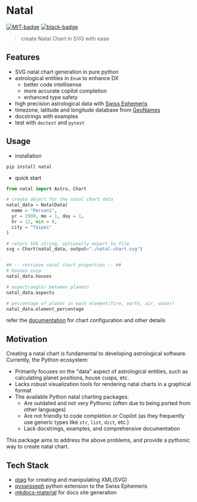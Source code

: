 # Natal

[![MIT-badge]][MIT-url] [![black-badge]][black-url]

> create Natal Chart in SVG with ease

## Features

- SVG natal chart generation in pure python
- astrological entities in `Enum` to enhance DX
    - better code intellisense
    - more accurate copilot completion
    - enhanced type safety
- high precision astrological data with [Swiss Ephemeris]
- timezone, latitude and longitude database from [GeoNames]
- docstrings with examples
- test with `doctest` and `pytest`

[Swiss Ephemeris]: https://www.astro.com/swisseph/swephinfo_e.htm
[GeoNames]: https://www.geonames.org

## Usage

- installation

`pip install natal`

- quick start

```python
from natal import Astro, Chart

# create object for the natal chart data
natal_data = NatalData(
  name = "Person1",
  yr = 1980, mo = 1, day = 1,
  hr = 12, min = 0,
  city = "Taipei"
)

# return SVG string, optionally export to file
svg = Chart(natal_data, output="./natal-chart.svg")


## -- retrieve natal chart properties -- ##
# houses cusp
natal_data.houses

# aspect(angle) between planets
natal_data.aspects

# percentage of planet in each element(fire, earth, air, water)
natal_data.element_percentage
```

refer the [documentation] for chart configuration and other details

[documentation]: https://hoishing.github.io/natal

## Motivation

Creating a natal chart is fundamental to developing astrological software. Currently, the Python ecosystem:

- Primarily focuses on the "data" aspect of astrological entities, such as calculating planet positions, house cusps, etc.
- Lacks robust visualization tools for rendering natal charts in a graphical format
- The available Python natal charting packages:
    - Are outdated and not very Pythonic (often due to being ported from other languages)
    - Are not friendly to code completion or Copilot (as they frequently use generic types like `str`, `list`, `dict`, etc.)
    - Lack docstrings, examples, and comprehensive documentation

This package aims to address the above problems, and provide a pythonic way to create natal chart.

## Tech Stack

- [ptag] for creating and manipulating XML(SVG)
- [pyswisseph] python extension to the Swiss Ephemeris
- [mkdocs-material] for docs site generation

[ptag]: https://github.com/hoishing/ptag
[pyswisseph]: https://github.com/astrorigin/pyswisseph
[mkdocs-material]: https://github.com/squidfunk/mkdocs-material
[MIT-badge]: https://img.shields.io/github/license/hoishing/natal
[MIT-url]: https://opensource.org/licenses/MIT
[black-badge]: https://img.shields.io/badge/code%20style-black-000000.svg
[black-url]: https://github.com/psf/black
